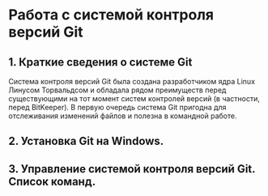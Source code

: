 # Работа с системой контроля версий Git

## 1. Краткие сведения о системе Git

Система контроля версий Git была создана разработчиком ядра Linux Линусом Торвальдсом и обладала рядом преимуществ перед существующими на тот момент систем контролей версий (в частности, перед BitKeeper). В первую очередь система Git пригодна для отслеживания изменений файлов и полезна в командной работе.

## 2. Установка Git на Windows.

## 3. Управление системой контроля версий Git. Список команд.

